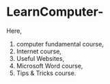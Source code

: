 # LearnComputer-

Here, 
1. computer fundamental course,
2. Internet course,
3. Useful Websites,
4. Microsoft Word course,
5. Tips & Tricks course.
